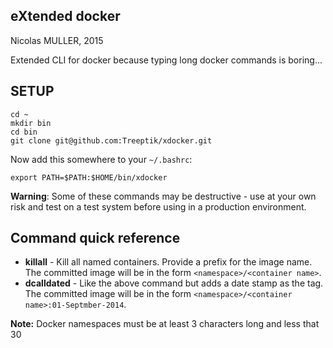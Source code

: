 ## eXtended docker

Nicolas MULLER, 2015

Extended CLI for docker because typing long docker commands is boring...

## SETUP

```
cd ~
mkdir bin
cd bin
git clone git@github.com:Treeptik/xdocker.git
```
Now add this somewhere to your ``~/.bashrc``:

```
export PATH=$PATH:$HOME/bin/xdocker
```

**Warning**: Some of these commands may be destructive - use at your own risk
and test on a test system before using in a production environment.

## Command quick reference

* **killall** - Kill all named containers. Provide a prefix for the image name.
  The committed image will be in the form ``<namespace>/<container name>``.
* **dcalldated** - Like the above command but adds a date stamp as the tag.
  The committed image will be in the form ``<namespace>/<container name>:01-Septmber-2014``.


**Note:** Docker namespaces must be at least 3 characters long and less that 30
